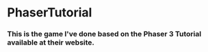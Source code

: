 # PhaserTutorial

### This is the game I've done based on the Phaser 3 Tutorial available at their website. 
